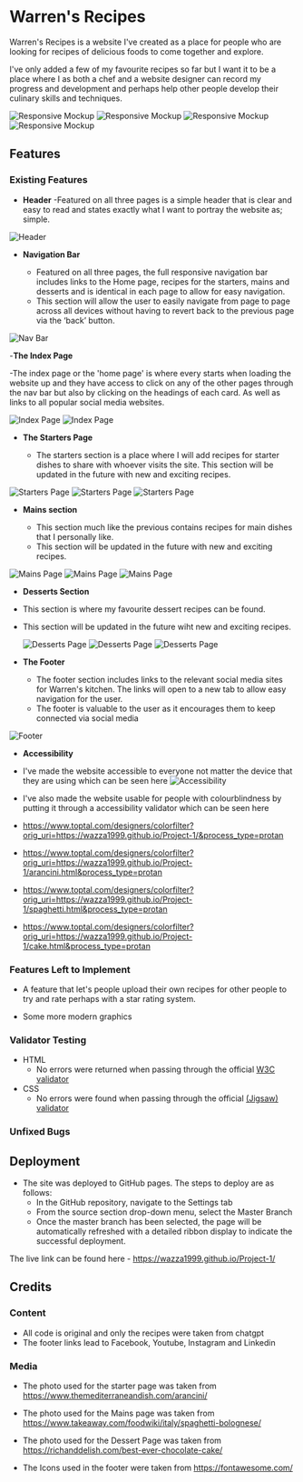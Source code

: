 # Warren's Recipes

Warren's Recipes is a website I've created as a place for people who are looking for recipes of delicious foods to come together and explore.

I've only added a few of my favourite recipes so far but I want it to be a place where I as both a chef and a website designer can record my progress and development and perhaps help other people develop their culinary skills and techniques.

![Responsive Mockup](https://github.com/Wazza1999/Project-1/blob/main/assets/media/index-mockup.JPG)
![Responsive Mockup](https://github.com/Wazza1999/Project-1/blob/main/assets/media/arancini-mockup.JPG)
![Responsive Mockup](https://github.com/Wazza1999/Project-1/blob/main/assets/media/spagbol-mockup.JPG)
![Responsive Mockup](https://github.com/Wazza1999/Project-1/blob/main/assets/media/cake-mockup.JPG)

## Features

### Existing Features

- **Header**
-Featured on all three pages is a simple header that is clear and easy to read and states exactly what I want to portray the website as; simple.

![Header](https://github.com/Wazza1999/Project-1/blob/main/assets/media/header.JPG)

- **Navigation Bar**

  - Featured on all three pages, the full responsive navigation bar includes links to the Home page, recipes for the starters, mains and desserts and is identical in each page to allow for easy navigation.
  - This section will allow the user to easily navigate from page to page across all devices without having to revert back to the previous page via the ‘back’ button.

![Nav Bar](https://github.com/Wazza1999/Project-1/blob/main/assets/media/nav-bar.JPG)

-**The Index Page**

-The index page or the 'home page' is where every starts when loading the website up and they have access to click on any of the other pages through the nav bar but also by clicking on the headings of each card. As well as links to all popular social media websites.

![Index Page](https://github.com/Wazza1999/Project-1/blob/main/assets/media/index1page.JPG)
![Index Page](https://github.com/Wazza1999/Project-1/blob/main/assets/media/index2page.JPG)

- **The Starters Page**

  - The starters section is a place where I will add recipes for starter dishes to share with whoever visits the site.
    This section will be updated in the future with new and exciting recipes.

![Starters Page](https://github.com/Wazza1999/Project-1/blob/main/assets/media/arancini1page.JPG)
![Starters Page](https://github.com/Wazza1999/Project-1/blob/main/assets/media/arancini2page.JPG)
![Starters Page](https://github.com/Wazza1999/Project-1/blob/main/assets/media/arancini3page.JPG)

- **Mains section**

  - This section much like the previous contains recipes for main dishes that I personally like.
  - This section will be updated in the future with new and exciting recipes.

![Mains Page](https://github.com/Wazza1999/Project-1/blob/main/assets/media/main1page.png)
![Mains Page](https://github.com/Wazza1999/Project-1/blob/main/assets/media/main2page.png)
![Mains Page](https://github.com/Wazza1999/Project-1/blob/main/assets/media/main3page.png)

- **Desserts Section**

- This section is where my favourite dessert recipes can be found.
- This section will be updated in the future wiht new and exciting recipes.

  ![Desserts Page](https://github.com/Wazza1999/Project-1/blob/main/assets/media/cake1page.JPG)
  ![Desserts Page](https://github.com/Wazza1999/Project-1/blob/main/assets/media/cake2page.JPG)
  ![Desserts Page](https://github.com/Wazza1999/Project-1/blob/main/assets/media/cake3page.JPG)

- **The Footer**

  - The footer section includes links to the relevant social media sites for Warren's kitchen. The links will open to a new tab to allow easy navigation for the user.
  - The footer is valuable to the user as it encourages them to keep connected via social media

![Footer](https://github.com/Wazza1999/Project-1/blob/main/assets/media/footer.JPG)

- **Accessibility**

- I've made the website accessible to everyone not matter the device that they are using which can be seen here
  ![Accessibility](https://github.com/Wazza1999/Project-1/blob/main/assets/media/mockup.png)

- I've also made the website usable for people with colourblindness by putting it through a accessibility validator which can be seen here
- https://www.toptal.com/designers/colorfilter?orig_uri=https://wazza1999.github.io/Project-1/&process_type=protan
- https://www.toptal.com/designers/colorfilter?orig_uri=https://wazza1999.github.io/Project-1/arancini.html&process_type=protan
- https://www.toptal.com/designers/colorfilter?orig_uri=https://wazza1999.github.io/Project-1/spaghetti.html&process_type=protan
- https://www.toptal.com/designers/colorfilter?orig_uri=https://wazza1999.github.io/Project-1/cake.html&process_type=protan

### Features Left to Implement

- A feature that let's people upload their own recipes for other people to try and rate perhaps with a star rating system.

- Some more modern graphics

### Validator Testing

- HTML
  - No errors were returned when passing through the official [W3C validator](https://github.com/Wazza1999/Project-1/blob/main/assets/media/w3c.png)
- CSS
  - No errors were found when passing through the official [(Jigsaw) validator](https://github.com/Wazza1999/Project-1/blob/main/assets/media/cssw3c.png)

### Unfixed Bugs

## Deployment

- The site was deployed to GitHub pages. The steps to deploy are as follows:
  - In the GitHub repository, navigate to the Settings tab
  - From the source section drop-down menu, select the Master Branch
  - Once the master branch has been selected, the page will be automatically refreshed with a detailed ribbon display to indicate the successful deployment.

The live link can be found here - https://wazza1999.github.io/Project-1/

## Credits

### Content

- All code is original and only the recipes were taken from chatgpt
- The footer links lead to Facebook, Youtube, Instagram and Linkedin

### Media

- The photo used for the starter page was taken from https://www.themediterraneandish.com/arancini/
- The photo used for the Mains page was taken from https://www.takeaway.com/foodwiki/italy/spaghetti-bolognese/
- The photo used for the Dessert Page was taken from https://richanddelish.com/best-ever-chocolate-cake/

- The Icons used in the footer were taken from https://fontawesome.com/
